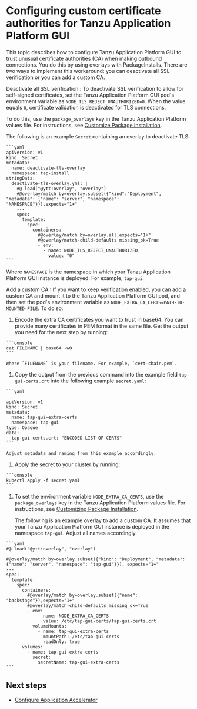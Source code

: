# Configuring custom certificate authorities for Tanzu Application Platform GUI

This topic describes how to configure Tanzu Application Platform GUI to trust unusual certificate
authorities (CA) when making outbound connections.
You do this by using overlays with PackageInstalls. There are two ways to implement this workaround:
you can deactivate all SSL verification or you can add a custom CA.

Deactivate all SSL verification
: To deactivate SSL verification to allow for self-signed certificates, set the
  Tanzu Application Platform GUI pod's environment variable as `NODE_TLS_REJECT_UNAUTHORIZED=0`.
  When the value equals `0`, certificate validation is deactivated for TLS connections.

  To do this, use the `package_overlays` key in the Tanzu Application Platform values file.
  For instructions, see [Customize Package Installation](../customize-package-installation.hbs.md).

  The following is an example `Secret` containing an overlay to deactivate TLS:

    ```yaml
    apiVersion: v1
    kind: Secret
    metadata:
      name: deactivate-tls-overlay
      namespace: tap-install
    stringData:
      deactivate-tls-overlay.yml: |
        #@ load("@ytt:overlay", "overlay")
        #@overlay/match by=overlay.subset({"kind":"Deployment", "metadata": {"name": "server", "namespace": "NAMESPACE"}}),expects="1+"
        ---
        spec:
          template:
            spec:
              containers:
                #@overlay/match by=overlay.all,expects="1+"
                #@overlay/match-child-defaults missing_ok=True
                - env:
                  - name: NODE_TLS_REJECT_UNAUTHORIZED
                    value: "0"
    ```

  Where `NAMESPACE` is the namespace in which your Tanzu Application Platform GUI instance is deployed.
  For example, `tap-gui`.

Add a custom CA
: If you want to keep verification enabled, you can add a custom CA and mount it to the
  Tanzu Application Platform GUI pod, and then set the pod's environment variable as
  `NODE_EXTRA_CA_CERTS=PATH-TO-MOUNTED-FILE`. To do so:

  1. Encode the extra CA certificates you want to trust in base64. You can provide many certificates in
     PEM format in the same file. Get the output you need for the next step by running:

    ```console
    cat FILENAME | base64 -w0
    ```

    Where `FILENAME` is your filename. For example, `cert-chain.pem`.

  1. Copy the output from the previous command into the example field `tap-gui-certs.crt` into the
     following example `secret.yaml`:

    ```yaml
    ---
    apiVersion: v1
    kind: Secret
    metadata:
      name: tap-gui-extra-certs
      namespace: tap-gui
    type: Opaque
    data:
      tap-gui-certs.crt: "ENCODED-LIST-OF-CERTS"
    ```

    Adjust metadata and naming from this example accordingly.

  1. Apply the secret to your cluster by running:

    ```console
    kubectl apply -f secret.yaml
    ```

  1. To set the environment variable `NODE_EXTRA_CA_CERTS`, use the `package_overlays` key in the
     Tanzu Application Platform values file.
     For instructions, see [Customizing Package Installation](../customize-package-installation.hbs.md).

     The following is an example overlay to add a custom CA.
     It assumes that your Tanzu Application Platform GUI instance is deployed in the namespace `tap-gui`.
     Adjust all names accordingly.

    ```yaml
    #@ load("@ytt:overlay", "overlay")

    #@overlay/match by=overlay.subset({"kind": "Deployment", "metadata": {"name": "server", "namespace": "tap-gui"}}), expects="1+"
    ---
    spec:
      template:
        spec:
          containers:
            #@overlay/match by=overlay.subset({"name": "backstage"}),expects="1+"
            #@overlay/match-child-defaults missing_ok=True
            - env:
                - name: NODE_EXTRA_CA_CERTS
                  value: /etc/tap-gui-certs/tap-gui-certs.crt
              volumeMounts:
                - name: tap-gui-extra-certs
                  mountPath: /etc/tap-gui-certs
                  readOnly: true
          volumes:
            - name: tap-gui-extra-certs
              secret:
                secretName: tap-gui-extra-certs
    ```

## <a id='next-steps'></a>Next steps

- [Configure Application Accelerator](../application-accelerator-configuration-offline.hbs.md)
